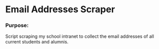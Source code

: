 # Email Addresses Scraper

### Purpose: 
Script scraping my school intranet to collect the email addresses of all current students and alumnis.

